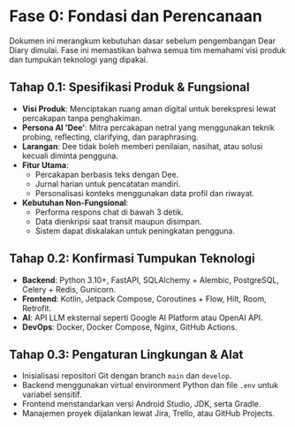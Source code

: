 # Fase 0: Fondasi dan Perencanaan

Dokumen ini merangkum kebutuhan dasar sebelum pengembangan Dear Diary dimulai. Fase ini memastikan bahwa semua tim memahami visi produk dan tumpukan teknologi yang dipakai.

## Tahap 0.1: Spesifikasi Produk & Fungsional

- **Visi Produk**: Menciptakan ruang aman digital untuk berekspresi lewat percakapan tanpa penghakiman.
- **Persona AI 'Dee'**: Mitra percakapan netral yang menggunakan teknik probing, reflecting, clarifying, dan paraphrasing.
- **Larangan**: Dee tidak boleh memberi penilaian, nasihat, atau solusi kecuali diminta pengguna.
- **Fitur Utama**:
  - Percakapan berbasis teks dengan Dee.
  - Jurnal harian untuk pencatatan mandiri.
  - Personalisasi konteks menggunakan data profil dan riwayat.
- **Kebutuhan Non-Fungsional**:
  - Performa respons chat di bawah 3 detik.
  - Data dienkripsi saat transit maupun disimpan.
  - Sistem dapat diskalakan untuk peningkatan pengguna.

## Tahap 0.2: Konfirmasi Tumpukan Teknologi

- **Backend**: Python 3.10+, FastAPI, SQLAlchemy + Alembic, PostgreSQL, Celery + Redis, Gunicorn.
- **Frontend**: Kotlin, Jetpack Compose, Coroutines + Flow, Hilt, Room, Retrofit.
- **AI**: API LLM eksternal seperti Google AI Platform atau OpenAI API.
- **DevOps**: Docker, Docker Compose, Nginx, GitHub Actions.

## Tahap 0.3: Pengaturan Lingkungan & Alat

- Inisialisasi repositori Git dengan branch `main` dan `develop`.
- Backend menggunakan virtual environment Python dan file `.env` untuk variabel sensitif.
- Frontend menstandarkan versi Android Studio, JDK, serta Gradle.
- Manajemen proyek dijalankan lewat Jira, Trello, atau GitHub Projects.

